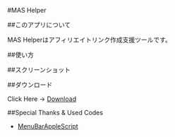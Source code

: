 #MAS Helper

##このアプリについて

MAS Helperはアフィリエイトリンク作成支援ツールです。

##使い方

##スクリーンショット

##ダウンロード

Click Here → [Download]()

##Special Thanks & Used Codes

- <a href="http://memogakisouko.appspot.com/MenuBarAppleScript.html">MenuBarAppleScript</a>